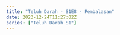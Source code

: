 ```yaml
---
title: "Teluh Darah - S1E8 - Pembalasan"
date: 2023-12-24T11:27:02Z
series: ["Teluh Darah S1"]
---
```



<mux-player stream-type="on-demand"
  src="https://kp3d-my.sharepoint.com/personal/ryoo_kp3d_onmicrosoft_com/_layouts/15/download.aspx?share=ETaJbK_3XexDlAvT8PJe3xMBVlnxetOd5p8eINFetmFAlg" prefer-playback="mse" controls>
  </mux-player>
  
  
  <script src="https://cdn.jsdelivr.net/npm/@mux/mux-player"></script>
  
 <script type="application/ld+json">
 {
  "@context": "https://schema.org/",
  "@type": "VideoObject",
  "name": "Teluh Darah - S1E8 - Pembalasan",
  "contentUrl": "https://stream.mux.com/vrBAGlHuTxOl1Rm7xKxoaqj9ntcimGc8JLF101xP00c5k.m3u8",
  "thumbnailUrl": "https://www.themoviedb.org/t/p/original/zwsJRRmVozVZ1tDs8buIs97pCqm.jpg?width=314&fit_mode=preserve&time=25",
  "uploadDate": "2023-12-24T11:26:42Z",
}

</script>